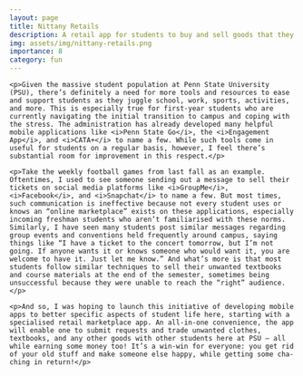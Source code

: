 ```yaml
---
layout: page
title: Nittany Retails
description: A retail app for students to buy and sell goods that they don't need anymore. (pending progress)
img: assets/img/nittany-retails.png
importance: 8
category: fun
---
```


<div>

    <p>Given the massive student population at Penn State University (PSU), there’s definitely a need for more tools and resources to ease and support students as they juggle school, work, sports, activities, and more. This is especially true for first-year students who are currently navigating the initial transition to campus and coping with the stress. The administration has already developed many helpful mobile applications like <i>Penn State Go</i>, the <i>Engagement App</i>, and <i>CATA+</i> to name a few. While such tools come in useful for students on a regular basis, however, I feel there’s substantial room for improvement in this respect.</p>

    <p>Take the weekly football games from last fall as an example. Oftentimes, I used to see someone sending out a message to sell their tickets on social media platforms like <i>GroupMe</i>, <i>Facebook</i>, and <i>Snapchat</i> to name a few. But most times, such communication is ineffective because not every student uses or knows an “online marketplace” exists on these applications, especially incoming freshman students who aren’t familiarised with these norms. Similarly, I have seen many students post similar messages regarding group events and conventions held frequently around campus, saying things like “I have a ticket to the concert tomorrow, but I’m not going. If anyone wants it or knows someone who would want it, you are welcome to have it. Just let me know.” And what’s more is that most students follow similar techniques to sell their unwanted textbooks and course materials at the end of the semester, sometimes being unsuccessful because they were unable to reach the “right” audience.</p>

    <p>And so, I was hoping to launch this initiative of developing mobile apps to better specific aspects of student life here, starting with a specialised retail marketplace app. An all-in-one convenience, the app will enable one to submit requests and trade unwanted clothes, textbooks, and any other goods with other students here at PSU — all while earning some money too! It’s a win-win for everyone: you get rid of your old stuff and make someone else happy, while getting some cha-ching in return!</p>

</div>
